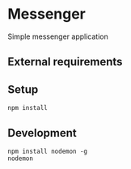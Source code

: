# Messenger

Simple messenger application

## External requirements

## Setup

```
npm install
```

## Development

```
npm install nodemon -g
nodemon
```
